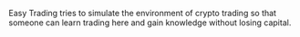 Easy Trading tries to simulate the environment of crypto trading
so that someone can learn trading here and gain knowledge
without losing capital.
